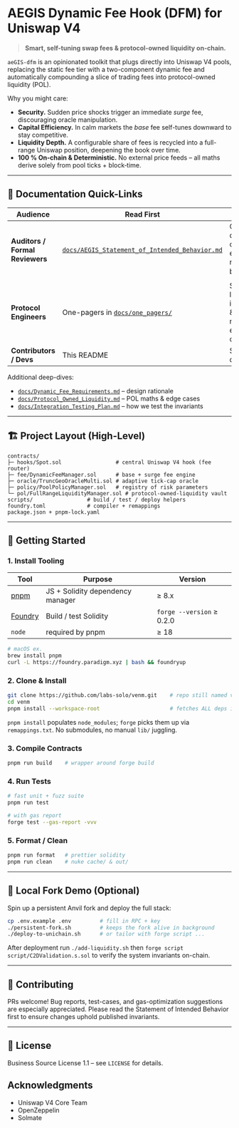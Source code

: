 # AEGIS Dynamic Fee Hook (DFM) for Uniswap V4

> **Smart, self-tuning swap fees & protocol-owned liquidity on-chain.**

`aeGIS-dfm` is an opinionated toolkit that plugs directly into Uniswap V4 pools, replacing the static fee tier with a two-component dynamic fee and automatically compounding a slice of trading fees into protocol-owned liquidity (POL).

Why you might care:

* **Security.** Sudden price shocks trigger an immediate _surge_ fee, discouraging oracle manipulation.
* **Capital Efficiency.** In calm markets the _base_ fee self-tunes downward to stay competitive.
* **Liquidity Depth.** A configurable share of fees is recycled into a full-range Uniswap position, deepening the book over time.
* **100 % On-chain & Deterministic.** No external price feeds – all maths derive solely from pool ticks + block‐time.

---

## 📖 Documentation Quick-Links

| Audience | Read First | Purpose |
|----------|-----------|---------|
| **Auditors / Formal Reviewers** | [`docs/AEGIS_Statement_of_Intended_Behavior.md`](docs/AEGIS_Statement_of_Intended_Behavior.md) | Canonical description of expected run-time behavior ☑️ |
| **Protocol Engineers** | One-pagers in [`docs/one_pagers/`](docs/one_pagers) | Storage layout, invariants & gas notes for each contract |
| **Contributors / Devs** | This README | Setup & dev-loop |

Additional deep-dives:

* [`docs/Dynamic_Fee_Requirements.md`](docs/Dynamic_Fee_Requirements.md) – design rationale
* [`docs/Protocol_Owned_Liquidity.md`](docs/Protocol_Owned_Liquidity.md) – POL maths & edge cases
* [`docs/Integration_Testing_Plan.md`](docs/Integration_Testing_Plan.md) – how we test the invariants

---

## 🏗️ Project Layout (High-Level)

```text
contracts/
├─ hooks/Spot.sol                 # central Uniswap V4 hook (fee router)
├─ fee/DynamicFeeManager.sol      # base + surge fee engine
├─ oracle/TruncGeoOracleMulti.sol # adaptive tick-cap oracle
├─ policy/PoolPolicyManager.sol   # registry of risk parameters
└─ pol/FullRangeLiquidityManager.sol # protocol-owned-liquidity vault
scripts/                 # build / test / deploy helpers
foundry.toml             # compiler + remappings
package.json + pnpm-lock.yaml
```

---

## 🚀 Getting Started

### 1. Install Tooling

| Tool | Purpose | Version |
|------|---------|---------|
| [pnpm](https://pnpm.io) | JS + Solidity dependency manager | ≥ 8.x |
| [Foundry](https://github.com/foundry-rs/foundry) | Build / test Solidity | `forge --version` ≥ 0.2.0 |
| `node` | required by pnpm | ≥ 18 |

```bash
# macOS ex.
brew install pnpm
curl -L https://foundry.paradigm.xyz | bash && foundryup
```

### 2. Clone & Install

```bash
git clone https://github.com/labs-solo/venm.git    # repo still named venm for now
cd venm
pnpm install --workspace-root                      # fetches ALL deps incl. Uniswap v4 core
```

`pnpm install` populates `node_modules`; `forge` picks them up via `remappings.txt`. No submodules, no manual `lib/` juggling.

### 3. Compile Contracts

```bash
pnpm run build    # wrapper around forge build
```

### 4. Run Tests

```bash
# fast unit + fuzz suite
pnpm run test

# with gas report
forge test --gas-report -vvv
```

### 5. Format / Clean

```bash
pnpm run format   # prettier solidity
pnpm run clean    # nuke cache/ & out/
```

---

## 🔄  Local Fork Demo (Optional)

Spin up a persistent Anvil fork and deploy the full stack:

```bash
cp .env.example .env         # fill in RPC + key
./persistent-fork.sh         # keeps the fork alive in background
./deploy-to-unichain.sh      # or tailor with forge script ...
```

After deployment run `./add-liquidity.sh` then `forge script script/C2DValidation.s.sol` to verify the system invariants on-chain.

---

## 🤝 Contributing

PRs welcome!  Bug reports, test-cases, and gas-optimization suggestions are especially appreciated.  Please read the Statement of Intended Behavior first to ensure changes uphold published invariants.

---

## 📜 License

Business Source License 1.1 – see `LICENSE` for details.

## Acknowledgments

- Uniswap V4 Core Team
- OpenZeppelin
- Solmate